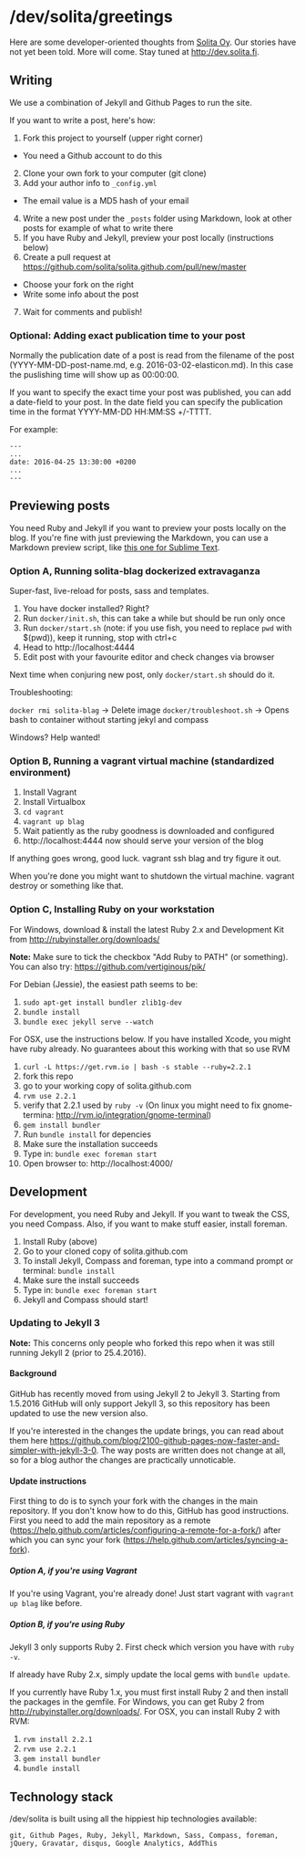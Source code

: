 # /dev/solita/greetings

Here are some developer-oriented thoughts from [Solita Oy](http://www.solita.fi/). Our stories have not yet been told. More will come. Stay tuned at <http://dev.solita.fi>.

## Writing

We use a combination of Jekyll and Github Pages to run the site.

If you want to write a post, here's how:

1. Fork this project to yourself (upper right corner)
  - You need a Github account to do this
2. Clone your own fork to your computer (git clone)
3. Add your author info to `_config.yml`
  - The email value is a MD5 hash of your email
4. Write a new post under the `_posts` folder using Markdown, look at other posts for example of what to write there
5. If you have Ruby and Jekyll, preview your post locally (instructions below)
6. Create a pull request at https://github.com/solita/solita.github.com/pull/new/master
  - Choose your fork on the right
  - Write some info about the post
7. Wait for comments and publish!

### Optional: Adding exact publication time to your post

Normally the publication date of a post is read from the filename of the post (YYYY-MM-DD-post-name.md, e.g. 2016-03-02-elasticon.md). In this case the puslishing time will show up as 00:00:00.

If you want to specify the exact time your post was published, you can add a date-field to your post. In the date field you can specify the publication time in the format YYYY-MM-DD HH:MM:SS +/-TTTT.

For example:
```
---
...
date: 2016-04-25 13:30:00 +0200
...
---
```

## Previewing posts

You need Ruby and Jekyll if you want to preview your posts locally on the blog. If you're fine with just previewing the Markdown, you can use a Markdown preview script, like [this one for Sublime Text](https://github.com/revolunet/sublimetext-markdown-preview).

### Option A, Running solita-blag dockerized extravaganza

Super-fast, live-reload for posts, sass and templates.

1. You have docker installed? Right?
2. Run `docker/init.sh`, this can take a while but should be run only once
3. Run `docker/start.sh` (note: if you use fish, you need to replace `pwd` with $(pwd)), keep it running, stop with ctrl+c
4. Head to http://localhost:4444
5. Edit post with your favourite editor and check changes via browser

Next time when conjuring new post, only `docker/start.sh` should do it.

Troubleshooting:

`docker rmi solita-blag` -> Delete image
`docker/troubleshoot.sh` -> Opens bash to container without starting jekyl and compass

Windows? Help wanted!

### Option B, Running a vagrant virtual machine (standardized environment)

1. Install Vagrant
2. Install Virtualbox
3. `cd vagrant`
4. `vagrant up blag`
5. Wait patiently as the ruby goodness is downloaded and configured
6. http://localhost:4444 now should serve your version of the blog

If anything goes wrong, good luck. vagrant ssh blag and try figure it out.

When you're done you might want to shutdown the virtual machine. vagrant destroy or something like that.


### Option C, Installing Ruby on your workstation

For Windows, download & install the latest Ruby 2.x and Development
Kit from http://rubyinstaller.org/downloads/

**Note:** Make sure to tick the checkbox "Add Ruby to PATH" (or
something). You can also try: https://github.com/vertiginous/pik/

For Debian (Jessie), the easiest path seems to be:

1. ``sudo apt-get install bundler zlib1g-dev``
2. ``bundle install``
3. ``bundle exec jekyll serve --watch``

For OSX, use the instructions below. If you have installed Xcode, you
might have ruby already. No guarantees
about this working with that so use RVM

1. `curl -L https://get.rvm.io | bash -s stable --ruby=2.2.1`
2. fork this repo
3. go to your working copy of solita.github.com
4. `rvm use 2.2.1`
5. verify that 2.2.1 used by `ruby -v`
(On linux you might need to fix gnome-termina: http://rvm.io/integration/gnome-terminal)
6. `gem install bundler`
7. Run `bundle install` for depencies
8. Make sure the installation succeeds
9. Type in: `bundle exec foreman start`
10. Open browser to: http://localhost:4000/

## Development

For development, you need Ruby and Jekyll. If you want to tweak the CSS, you need Compass. Also, if you want to make stuff easier, install foreman.

1. Install Ruby (above)
2. Go to your cloned copy of solita.github.com
3. To install Jekyll, Compass and foreman, type into a command prompt or terminal: `bundle install`
4. Make sure the install succeeds
5. Type in: `bundle exec foreman start`
6. Jekyll and Compass should start!

### Updating to Jekyll 3

**Note:** This concerns only people who forked this repo when it was still running Jekyll 2 (prior to 25.4.2016).

#### Background

GitHub has recently moved from using Jekyll 2 to Jekyll 3. Starting from 1.5.2016 GitHub will only support Jekyll 3, so this repository has been updated to use the new version also.

If you're interested in the changes the update brings, you can read about them here https://github.com/blog/2100-github-pages-now-faster-and-simpler-with-jekyll-3-0. The way posts are written does not change at all, so for a blog author the changes are practically unnoticable.

#### Update instructions

First thing to do is to synch your fork with the changes in the main repository. If you don't know how to do this, GitHub has good instructions. First you need to add the main repository as a remote (https://help.github.com/articles/configuring-a-remote-for-a-fork/) after which you can sync your fork (https://help.github.com/articles/syncing-a-fork).

##### Option A, if you're using Vagrant

If you're using Vagrant, you're already done! Just start vagrant with ``vagrant up blag`` like before.

##### Option B, if you're using Ruby

Jekyll 3 only supports Ruby 2. First check which version you have with ``ruby -v``.

If already have Ruby 2.x, simply update the local gems with ``bundle update``.

If you currently have Ruby 1.x, you must first install Ruby 2 and then install the packages in the gemfile. For Windows, you can get Ruby 2 from http://rubyinstaller.org/downloads/. For OSX, you can install Ruby 2 with RVM:

1. `rvm install 2.2.1`
2. `rvm use 2.2.1`
3. `gem install bundler`
4. `bundle install`

## Technology stack

/dev/solita is built using all the hippiest hip technologies available:

    git, Github Pages, Ruby, Jekyll, Markdown, Sass, Compass, foreman, jQuery, Gravatar, disqus, Google Analytics, AddThis
